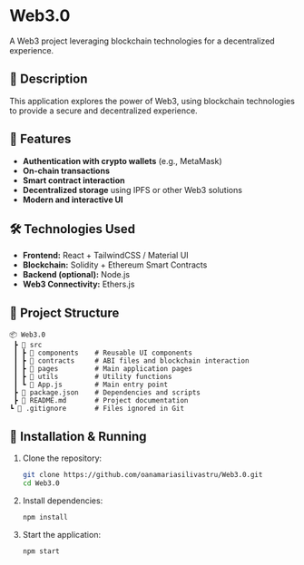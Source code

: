 # Web3.0

A Web3 project leveraging blockchain technologies for a decentralized experience.

## 📌 Description
This application explores the power of Web3, using blockchain technologies to provide a secure and decentralized experience.

## 🚀 Features
- **Authentication with crypto wallets** (e.g., MetaMask)
- **On-chain transactions**
- **Smart contract interaction**
- **Decentralized storage** using IPFS or other Web3 solutions
- **Modern and interactive UI**

## 🛠️ Technologies Used
- **Frontend:** React + TailwindCSS / Material UI
- **Blockchain:** Solidity + Ethereum Smart Contracts
- **Backend (optional):** Node.js
- **Web3 Connectivity:** Ethers.js

## 📂 Project Structure
```plaintext
📦 Web3.0
 ┣ 📂 src
 ┃ ┣ 📂 components    # Reusable UI components
 ┃ ┣ 📂 contracts     # ABI files and blockchain interaction
 ┃ ┣ 📂 pages         # Main application pages
 ┃ ┣ 📂 utils         # Utility functions
 ┃ ┗ 📜 App.js        # Main entry point
 ┣ 📜 package.json    # Dependencies and scripts
 ┣ 📜 README.md       # Project documentation
┗ 📜 .gitignore       # Files ignored in Git
```

## 🔧 Installation & Running
1. Clone the repository:
   ```bash
   git clone https://github.com/oanamariasilivastru/Web3.0.git
   cd Web3.0
   ```

2. Install dependencies:
   ```bash
   npm install
   ```

3. Start the application:
   ```bash
   npm start
   ```

